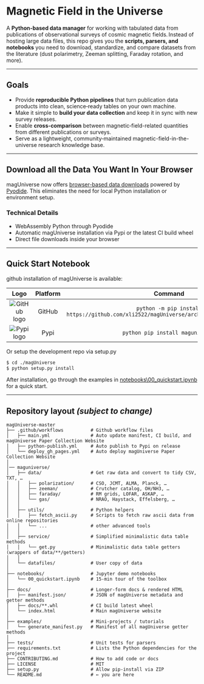 # Magnetic Field in the Universe

A **Python‑based data manager** for working with tabulated data from publications of observational surveys of cosmic magnetic fields. Instead of hosting large data files, this repo gives you the **scripts, parsers, and notebooks** you need to download, standardize, and compare datasets from the literature (dust polarimetry, Zeeman splitting, Faraday rotation, and more).

---

## Goals

* Provide **reproducible Python pipelines** that turn publication data products into clean, science‑ready tables on your own machine.
* Make it simple to **build your data collection** and keep it in sync with new survey releases.
* Enable **cross‑comparison** between magnetic‑field-related quantities from different publications or surveys.
* Serve as a lightweight, community‑maintained magnetic-field-in-the-universe research knowledge base.

---
## Download all the Data You Want In Your Browser
magUniverse now offers [browser-based data downloads](https://xli2522.github.io/magUniverse/) powered by [Pyodide](https://pyodide.org/en/stable/index.html). This eliminates the need for local Python installation or environment setup.

### Technical Details
* WebAssembly Python through Pyodide
* Automatic magUniverse installation via Pypi or the latest CI build wheel
* Direct file downloads inside your browser

---
## Quick Start Notebook
github installation of magUniverse is available:

|                             **Logo**                              | **Platform** |                                    **Command**                                    |
|:-----------------------------------------------------------------:|:------------:|:---------------------------------------------------------------------------------:|
|     ![GitHub logo](https://simpleicons.org/icons/github.svg)      |    GitHub    | ``python -m pip install https://github.com/xli2522/magUniverse/archive/refs/heads/main.zip`` |
|     ![Pypi logo](https://pypi.org/static/images/logo-small.8998e9d1.svg)      |    Pypi    | ``python pip install maguniverse`` |

Or setup the development repo via setup.py
```bash
$ cd ./magUniverse
$ python setup.py install
```

After installation, go through the examples in [notebooks\00_quickstart.ipynb](https://github.com/xli2522/magUniverse/blob/main/notebooks/00_quickstart.ipynb) for a quick start.

---
## Repository layout *(subject to change)*

```
magUniverse-master
├── .github/workflows          # Github workflow files
│   ├── main.yml               # Auto update manifest, CI build, and magUniverse Paper Collection Website
│   ├── python-publish.yml     # Auto publish to Pypi on release
│   └── deploy_gh_pages.yml    # Auto deploy magUniverse Paper Collection Website
│
│── maguniverse/
│   ├── data/                  # Get raw data and convert to tidy CSV, TXT, … 
│   │   ├── polarization/      # CSO, JCMT, ALMA, Planck, …
│   │   ├── zeeman/            # Crutcher catalog, OH/NH3, …
│   │   ├── faraday/           # RM grids, LOFAR, ASKAP, …
│   │   └── gas/               # NRAO, Haystack, Effelsberg, …
│   │
│   ├── utils/                 # Python helpers
│   │   ├── fetch_ascii.py     # Scripts to fetch raw ascii data from online repositories
│   │   └── ...                # other advanced tools
│   │
│   ├── service/               # Simplified minimalistic data table methods
│   │   └── get.py             # Minimalistic data table getters (wrappers of data/**/getters)
│   │
│   └── datafiles/             # User copy of data
│
├── notebooks/                 # Jupyter demo notebooks
│   └── 00_quickstart.ipynb    # 15‑min tour of the toolbox
│
├── docs/                      # Longer‑form docs & rendered HTML
│   ├── manifest.json/         # JSON of magUniverse metadata and getter methods
│   ├── docs/**.whl            # CI build latest wheel
│   └── index.html             # Main magUniverse website
│
├── examples/                  # Mini‑projects / tutorials
│   └── generate_manifest.py   # Manifest of all magUniverse getter methods
│
├── tests/                     # Unit tests for parsers
├── requirements.txt           # Lists the Python dependencies for the project
├── CONTRIBUTING.md            # How to add code or docs
├── LICENSE                    # MIT
├── setup.py                   # Allow pip-install via ZIP
└── README.md                  # ← you are here
```
